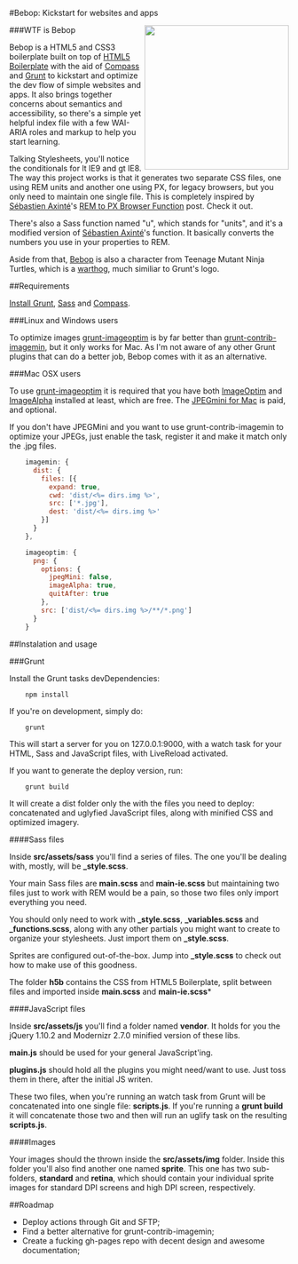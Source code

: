 #Bebop: Kickstart for websites and apps

<img align="right" height="260" src="http://bebop.bracketarmy.com/bebop.svg">

###WTF is Bebop

Bebop is a HTML5 and CSS3 boilerplate built on top of [HTML5 Boilerplate](http://html5boilerplate.com/) with the aid of [Compass](http://compass-style.org) and [Grunt](http://gruntjs.com/) to kickstart and optimize the dev flow of simple websites and apps. It also brings together concerns about semantics and accessibility, so there's a simple yet helpful index file with a few WAI-ARIA roles and markup to help you start learning.

Talking Stylesheets, you'll notice the conditionals for lt IE9 and gt IE8. The way this project works is that it generates two separate CSS files, one using REM units and another one using PX, for legacy browsers, but you only need to maintain one single file. This is completely inspired by [Sébastien Axinté](http://twitter.com/SebastienAxinte)'s [REM to PX Browser Function](http://davidwalsh.name/rem-px-browser-function-sass) post. Check it out.

There's also a Sass function named "u", which stands for "units", and it's a modified version of [Sébastien Axinté](http://twitter.com/SebastienAxinte)'s function. It basically converts the numbers you use in your properties to REM.

Aside from that, [Bebop](http://en.wikipedia.org/wiki/Bebop_and_Rocksteady) is also a character from Teenage Mutant Ninja Turtles, which is a [warthog](http://en.wikipedia.org/wiki/Warthog), much similiar to Grunt's logo.

##Requirements

[Install Grunt](http://gruntjs.com/getting-started), [Sass](http://sass-lang.com/install) and [Compass](http://compass-style.org/install/).

###Linux and Windows users

To optimize images [grunt-imageoptim](https://github.com/JamieMason/grunt-imageoptim) is by far better than [grunt-contrib-imagemin](https://npmjs.org/package/grunt-contrib-imagemin), but it only works for Mac. As I'm not aware of any other Grunt plugins that can do a better job, Bebop comes with it as an alternative.

###Mac OSX users

To use [grunt-imageoptim](https://github.com/JamieMason/grunt-imageoptim) it is required that you have both [ImageOptim](http://imageoptim.com) and [ImageAlpha](http://pngmini.com) installed at least, which are free. The [JPEGmini for Mac](https://itunes.apple.com/us/app/jpegmini/id498944723) is paid, and optional.

If you don't have JPEGMini and you want to use grunt-contrib-imagemin to optimize your JPEGs, just enable the task, register it and make it match only the .jpg files.

```javascript
    imagemin: {
      dist: {
        files: [{
          expand: true,
          cwd: 'dist/<%= dirs.img %>',
          src: ['*.jpg'],
          dest: 'dist/<%= dirs.img %>'
        }]
      }
    },

    imageoptim: {
      png: {
        options: {
          jpegMini: false,
          imageAlpha: true,
          quitAfter: true
        },
        src: ['dist/<%= dirs.img %>/**/*.png']
      }
    }
```

##Instalation and usage

###Grunt

Install the Grunt tasks devDependencies:

```shell
    npm install
```

If you're on development, simply do:

```shell
    grunt
```

This will start a server for you on 127.0.0.1:9000, with a watch task for your HTML, Sass and JavaScript files, with LiveReload activated.

If you want to generate the deploy version, run:

```shell
    grunt build
```

It will create a dist folder only the with the files you need to deploy: concatenated and uglyfied JavaScript files, along with minified CSS and optimized imagery.

####Sass files

Inside **src/assets/sass** you'll find a series of files. The one you'll be dealing with, mostly, will be **_style.scss**.

Your main Sass files are **main.scss** and **main-ie.scss** but maintaining two files just to work with REM would be a pain, so those two files only import everything you need.

You should only need to work with **_style.scss**, **_variables.scss** and **_functions.scss**, along with any other partials you might want to create to organize your stylesheets. Just import them on **_style.scss**.

Sprites are configured out-of-the-box. Jump into **_style.scss** to check out how to make use of this goodness.

The folder **h5b** contains the CSS from HTML5 Boilerplate, split between files and imported inside **main.scss** and **main-ie.scss***

####JavaScript files

Inside **src/assets/js** you'll find a folder named **vendor**. It holds for you the jQuery 1.10.2 and Modernizr 2.7.0 minified version of these libs.

**main.js** should be used for your general JavaScript'ing.

**plugins.js** should hold all the plugins you might need/want to use. Just toss them in there, after the initial JS writen.

These two files, when you're running an watch task from Grunt will be concatenated into one single file: **scripts.js**. If you're running a __grunt build__ it will concatenate those two and then will run an uglify task on the resulting **scripts.js**.

####Images

Your images should the thrown inside the **src/assets/img** folder. Inside this folder you'll also find another one named **sprite**. This one has two sub-folders, **standard** and **retina**, which should contain your individual sprite images for standard DPI screens and high DPI screen, respectively.


##Roadmap

+ Deploy actions through Git and SFTP;
+ Find a better alternative for grunt-contrib-imagemin;
+ Create a fucking gh-pages repo with decent design and awesome documentation;